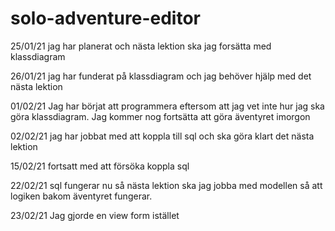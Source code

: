 # solo-adventure-editor

25/01/21
jag har planerat och nästa lektion ska jag forsätta med klassdiagram

26/01/21
jag har funderat på klassdiagram och jag behöver hjälp med det nästa lektion

01/02/21
Jag har börjat att programmera eftersom att jag vet inte hur jag ska göra klassdiagram. Jag kommer nog fortsätta att göra äventyret imorgon

02/02/21
jag har jobbat med att koppla till sql och ska göra klart det nästa lektion

15/02/21
fortsatt med att försöka koppla sql

22/02/21
sql fungerar nu så nästa lektion ska jag jobba med modellen så att logiken bakom äventyret fungerar.

23/02/21
Jag gjorde en view form istället